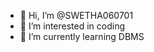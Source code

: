 - 👋 Hi, I’m @SWETHA060701
- 👀 I’m interested in coding
- 🌱 I’m currently learning DBMS

<!---
SWETHA060701/SWETHA060701 is a ✨ special ✨ repository because its `README.md` (this file) appears on your GitHub profile.
You can click the Preview link to take a look at your changes.
--->
